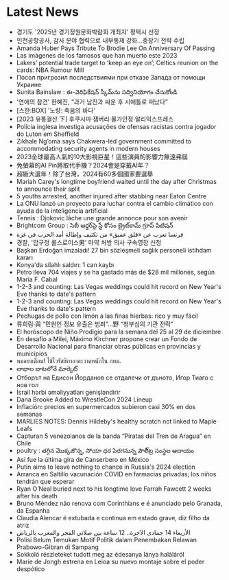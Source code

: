 # Latest News
-  경기도 '2025년 경기정원문화박람회 개최지' 평택시 선정
-  인천공항공사, 감사 분야 협력으로 내부통제 강화...중장기 전략 수립
-  Amanda Huber Pays Tribute To Brodie Lee On Anniversary Of Passing
-  Las imágenes de los famosos que han muerto este 2023
-  Lakers’ potential trade target to ‘keep an eye on’; Celtics reunion on the cards: NBA Rumour Mill
-  Посол пригрозил последствиями при отказе Запада от помощи Украине
-  Sunita Bainslaw : ఈ-వెరిఫికేషన్‌ స్కీమ్‌ను సద్వినియోగం చేసుకోండి
-  '연애의 참견' 한혜진, “과거 남친과 싸운 후 시애틀로 떠났다”
-  [스한:BOX] '노량: 죽음의 바다'
-  [2023 유통결산 下] 후쿠시마·잼버리·물가안정·알리익스프레스
-  Polícia inglesa investiga acusações de ofensas racistas contra jogador do Luton em Sheffield
-  Zikhale Ng’oma says Chakwera-led government committed to accommodating security agents in modern houses
-  2023全球最高人氣的10大影視巨星！這些演員的影響力無遠弗屆
-  免螢幕的AI Pin將取代手機？2024會是穿戴AI年？
-  超級大選年！除了台灣，2024有60多個國家要選舉
-  Mariah Carey's longtime boyfriend waited until the day after Christmas to announce their split
-  5 youths arrested, another injured after stabbing near Eaton Centre
-  La ONU lanzó un proyecto para luchar contra el cambio climático con ayuda de la inteligencia artificial
-  Tennis : Djokovic lâche une grande annonce pour son avenir
-  Brightcom Group : సెబీ ఆర్డర్‌పై స్టే కోసం బ్రైట్‌కామ్‌ గ్రూప్‌ పిటిషన్‌
-  فرنسا تعرب عن «قلق عميق» من تكثيف وإطالة أمد الحرب في غزة
-  경찰, '압구정 롤스로이스男' 마약 처방 의사 구속영장 신청
-  Başkan Erdoğan imzaladı! 27 bin sözleşmeli sağlık personeli istihdam kararı
-  Konya'da silahlı saldırı: 1 can kaybı
-  Petro lleva 704 viajes y se ha gastado más de $28 mil millones, según María F. Cabal
-  1-2-3 and counting: Las Vegas weddings could hit record on New Year's Eve thanks to date's pattern
-  1-2-3 and counting: Las Vegas weddings could hit record on New Year's Eve thanks to date's pattern
-  Pechugas de pollo con limón a las finas hierbas: rico y muy fácil
-  류희림·與 “민원인 정보 유출은 범죄”…野 “청부심의 기관 전락”
-  El horóscopo de Niño Prodigio para la semana del 25 al 29 de diciembre
-  En desafío a Milei, Máximo Kirchner propone crear un Fondo de Desarrollo Nacional para financiar obras públicas en provincias y municipios
-  หมอยงเตือน! ไข้ไวรัสซิกาอาละวาดหนักใน กทม.
-  లాభాల బాటలోనే మార్కెట్‌
-  Отборът на Едисон Йорданов се отдалечи от дъното, Игор Тиаго с нов гол
-  İsrail hərbi əməliyyatları genişləndirir
-  Dana Brooke Added to WrestleCon 2024 Lineup
-  Inflación: precios en supermercados subieron casi 30% en dos semanas
-  MARLIES NOTES: Dennis Hildeby's healthy scratch not linked to Maple Leafs
-  Capturan 5 venezolanos de la banda “Piratas del Tren de Aragua” en Chile
-  poultry : తగ్గిన మొక్కజొన్న, సోయా ధర పెరగనున్న పౌలీ్ట్ర సంస్థల ఆదాయం
-  Así fue la última gira de Canserbero en México
-  Putin aims to leave nothing to chance in Russia's 2024 election
-  Arranca en Saltillo vacunación COVID en farmacias privadas; los niños tendrán que esperar
-  Ryan O’Neal buried next to his longtime love Farrah Fawcett 2 weeks after his death
-  Bruno Méndez não renova com Corinthians e é anunciado pelo Granada, da Espanha
-  Claudia Alencar é extubada e continua em estado grave, diz filho da atriz
-  الأربعاء 14 جمادى الآخرة.. 12 ساعة بين صلاتي الفجر والمغرب بالرياض
-  Polisi Belum Temukan Motif Politik dalam Penembakan Relawan Prabowo-Gibran di Sampang
-  Sokkoló részleteket tudott meg az édesanya lánya haláláról
-  Marie de Jongh estrena en Leioa su nuevo montaje sobre el poder despótico
